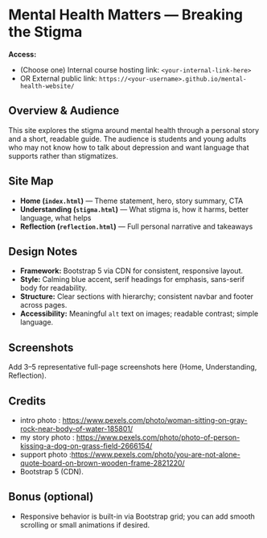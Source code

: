 # Mental Health Matters — Breaking the Stigma

**Access:**  
- (Choose one) Internal course hosting link: `<your-internal-link-here>`  
- OR External public link: `https://<your-username>.github.io/mental-health-website/`

## Overview & Audience
This site explores the stigma around mental health through a personal story and a short, readable guide. The audience is students and young adults who may not know how to talk about depression and want language that supports rather than stigmatizes.

## Site Map
- **Home (`index.html`)** — Theme statement, hero, story summary, CTA
- **Understanding (`stigma.html`)** — What stigma is, how it harms, better language, what helps
- **Reflection (`reflection.html`)** — Full personal narrative and takeaways

## Design Notes
- **Framework:** Bootstrap 5 via CDN for consistent, responsive layout.
- **Style:** Calming blue accent, serif headings for emphasis, sans-serif body for readability.
- **Structure:** Clear sections with hierarchy; consistent navbar and footer across pages.
- **Accessibility:** Meaningful `alt` text on images; readable contrast; simple language.

## Screenshots
Add 3–5 representative full-page screenshots here (Home, Understanding, Reflection).

## Credits
- intro photo : https://www.pexels.com/photo/woman-sitting-on-gray-rock-near-body-of-water-185801/
- my story photo : https://www.pexels.com/photo/photo-of-person-kissing-a-dog-on-grass-field-2666154/
- support photo :https://www.pexels.com/photo/you-are-not-alone-quote-board-on-brown-wooden-frame-2821220/
- Bootstrap 5 (CDN).

## Bonus (optional)
- Responsive behavior is built-in via Bootstrap grid; you can add smooth scrolling or small animations if desired.
